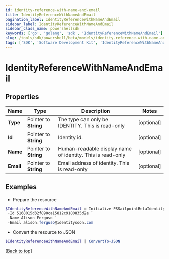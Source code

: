 ```yaml
---
id: identity-reference-with-name-and-email
title: IdentityReferenceWithNameAndEmail
pagination_label: IdentityReferenceWithNameAndEmail
sidebar_label: IdentityReferenceWithNameAndEmail
sidebar_class_name: powershellsdk
keywords: ['go', 'golang', 'sdk', 'IdentityReferenceWithNameAndEmail'] 
slug: /tools/sdk/powershell/beta/models/identity-reference-with-name-and-email
tags: ['SDK', 'Software Development Kit', 'IdentityReferenceWithNameAndEmail']
---
```



# IdentityReferenceWithNameAndEmail

## Properties

Name | Type | Description | Notes
------------ | ------------- | ------------- | -------------
**Type** |  Pointer to **String** | The type can only be IDENTITY. This is read-only | [optional] 
**Id** |  Pointer to **String** | Identity id. | [optional] 
**Name** |  Pointer to **String** | Human-readable display name of identity. This is read-only | [optional] 
**Email** |  Pointer to **String** | Email address of identity. This is read-only | [optional] 

## Examples

- Prepare the resource
```powershell
$IdentityReferenceWithNameAndEmail = Initialize-PSSailpointBetaIdentityReferenceWithNameAndEmail  -Type IDENTITY `
 -Id 5168015d32f890ca15812c9180835d2e `
 -Name Alison Ferguso `
 -Email alison.ferguso@identitysoon.com
```

- Convert the resource to JSON
```powershell
$IdentityReferenceWithNameAndEmail | ConvertTo-JSON
```


[[Back to top]](#) 

